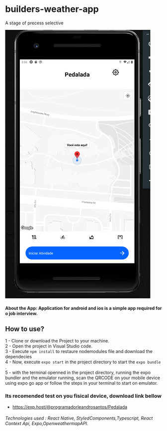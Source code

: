 # builders-weather-app
A stage of precess selective

![Pedalada](https://github.com/ProgramadorLeandroSantos/Pedalada/blob/main/assets/lightmap.gif)
#### About the App: Application for android and ios is a simple app required for o job interview.

## How to use?

1 - Clone or download the Project to your machine.<br/>
2 - Open the project in Visual Studio code.<br/>
3 - Execute `npm install` to restaure nodemodules file and download the dependecies <br/>
4 - Now, execute ` expo start
` in the project directory to start the `expo bundle` . <br/>
5 - with the terminal openned in the project directory, running the  expo bundler and the emulator running, scan the QRCODE on your mobile device using expo go app or follow the steps in your terminal to start on emulator.

### Its recomended test on you fisical device, download link bellow
* https://exp.host/@programadorleandrosantos/Pedalada

###### Technologies used : React Native, StyledComponents,Typescript, React Context Api, Expo,OpenweathermapAPI.
